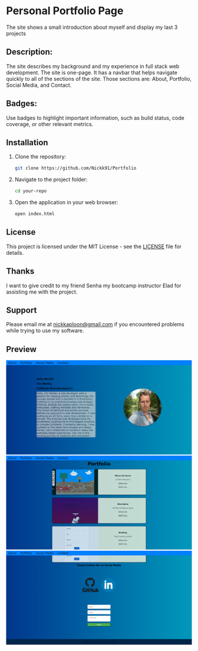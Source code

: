 # Personal Portfolio Page

The site shows a small introduction about myself and display my last 3 projects

## Description:

The site describes my background and my experience in full stack web development.
The site is one-page. It has a navbar that helps navigate quickly to all of the sections of the site. Those sections are: About, Portfolio, Social Media, and Contact.

## Badges:

Use badges to highlight important information, such as build status, code coverage, or other relevant metrics.

## Installation

1. Clone the repository:

   ```bash
   git clone https://github.com/Nickk91/Portfolio
   ```

2. Navigate to the project folder:

   ```bash
   cd your-repo
   ```

3. Open the application in your web browser:

   ```bash
   open index.html
   ```

## License

This project is licensed under the MIT License - see the [LICENSE](LICENSE) file for details.

## Thanks

I want to give credit to my friend Senha my bootcamp instructor Elad for assisting me with the project.

## Support

Please email me at nickkaploon@gmail.com if you encountered problems while trying to use my software.

## Preview

![Alt text](/preview-of-my-page/image.png)
![Alt text](/preview-of-my-page//image-2.png)
![Alt text](/preview-of-my-page//image-3.png)
